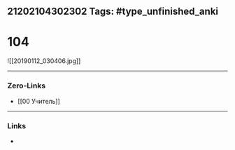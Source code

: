 21202104302302
Tags: #type_unfinished_anki 
---
# 104

![[20190112_030406.jpg]]

---
### Zero-Links
- [[00 Учитель]]
---
### Links
-